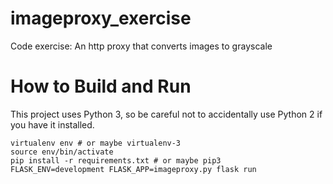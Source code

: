 # imageproxy_exercise

Code exercise: An http proxy that converts images to grayscale

# How to Build and Run

This project uses Python 3, so be careful not to accidentally use Python 2 if you have it installed.

    virtualenv env # or maybe virtualenv-3
    source env/bin/activate
    pip install -r requirements.txt # or maybe pip3
    FLASK_ENV=development FLASK_APP=imageproxy.py flask run
